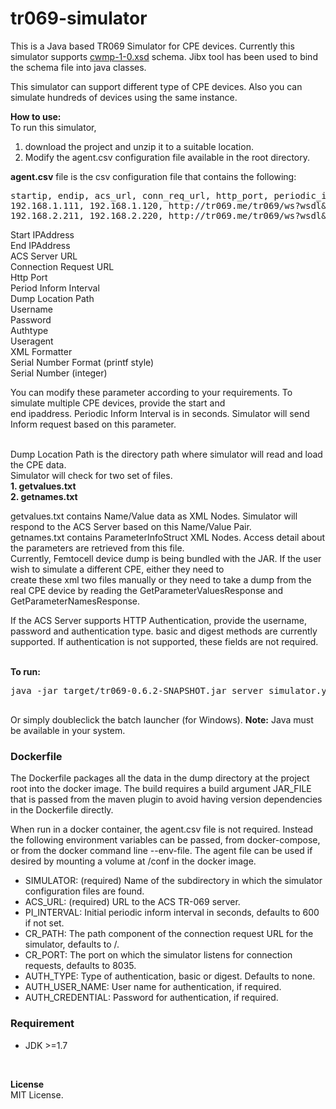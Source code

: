 tr069-simulator
===============

This is a Java based TR069 Simulator for CPE devices. Currently this simulator supports <a href="http://www.broadband-forum.org/cwmp/cwmp-1-0.xsd">cwmp-1-0.xsd</a>
schema. Jibx tool has been used to bind the schema file into java classes.

This simulator can support different type of CPE devices. Also you can simulate hundreds of devices using the same instance.

<b>How to use:</b><br>
To run this simulator,<br> 
1. download the project and unzip it to a suitable location.<br>
2. Modify the agent.csv configuration file available in the root directory.<br>

<b>agent.csv</b> file is the csv configuration file that contains the following:<br>
<div class="highlight"><pre>
<span class="c1">startip, endip, acs_url, conn_req_url, http_port, periodic_inform, dump_location, username, password, authtype, useragent, xmlformat</span>
<span class="kd">192.168.1.111, 192.168.1.120, http://tr069.me/tr069/ws?wsdl&probe=257ebf, /wsdl, 8035, 300, /dump/microcell/, user1, passwd1, basic</span>
<span class="kd">192.168.2.211, 192.168.2.220, http://tr069.me/tr069/ws?wsdl&probe=257ebf, /wsdl, 8035, 300, /dump/microcell/, user1, passwd1, basic</span>
</pre></div>
Start IPAddress <br> 
End IPAddress<br>
ACS Server URL<br>
Connection Request URL<br>
Http Port<br>
Period Inform Interval<br>
Dump Location Path<br>
Username<br>
Password<br>
Authtype<br>
Useragent<br>
XML Formatter<br>
Serial Number Format (printf style)<br>
Serial Number (integer)<br>

You can modify these parameter according to your requirements. To simulate multiple CPE devices, provide the start and<br>
end ipaddress. Periodic Inform Interval is in seconds. Simulator will send Inform request based on this parameter.<br><br> 

Dump Location Path is the directory path where simulator will read and load the CPE data. <br>
Simulator will check for two set of files.<br>
<b>1. getvalues.txt</b><br>
<b>2. getnames.txt</b><br>

getvalues.txt contains Name/Value data as XML Nodes. Simulator will respond to the ACS Server based on this Name/Value Pair.<br>
getnames.txt contains ParameterInfoStruct XML Nodes. Access detail about the parameters are retrieved from this file.
<br>
Currently, Femtocell device dump is being bundled with the JAR. If the user wish to simulate a different CPE, either they need to <br>
create these xml two files manually or they need to take a dump from the real CPE device by reading the GetParameterValuesResponse
and GetParameterNamesResponse.<br>

If the ACS Server supports HTTP Authentication, provide the username, password and authentication type. basic and digest 
methods are currently supported. If authentication is not supported, these fields are not required.<br><br>

<b>To run:</b><br>
<div class="highlight"><pre>
java -jar target/tr069-0.6.2-SNAPSHOT.jar server simulator.yml<br>
</pre></div>
Or simply doubleclick the batch launcher (for Windows).
<b>Note:</b> Java must be available in your system.

### Dockerfile
The Dockerfile packages all the data in the dump directory at the project root into the docker image.
The build requires a build argument JAR_FILE that is passed from the maven plugin to avoid having version dependencies
in the Dockerfile directly.

When run in a docker container, the agent.csv file is not required. Instead the following environment variables can be
passed, from docker-compose, or from the docker command line --env-file. The agent file
can be used if desired by mounting a volume at /conf in the docker image.

- SIMULATOR: (required) Name of the subdirectory in which the simulator configuration files are found.
- ACS_URL: (required) URL to the ACS TR-069 server.
- PI_INTERVAL: Initial periodic inform interval in seconds, defaults to 600 if not set.
- CR_PATH: The path component of the connection request URL for the simulator, defaults to /.
- CR_PORT: The port on which the simulator listens for connection requests, defaults to 8035.
- AUTH_TYPE: Type of authentication, basic or digest. Defaults to none.
- AUTH_USER_NAME: User name for authentication, if required.
- AUTH_CREDENTIAL: Password for authentication, if required.
 
### Requirement

- JDK >=1.7

<br>

<b>License</b><br>
MIT License.<br>



